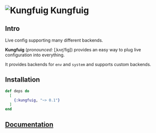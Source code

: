 # ![Kungfuig](https://raw.githubusercontent.com/kantox/kungfuig/master/stuff/kungfuig-48x48.png) Kungfuig

## Intro

Live config supporting many different backends.

**Kungfuig** (_pronounced:_ [ˌkʌŋˈfig]) provides an easy way to plug
live configuration into everything.

It provides backends for `env` and `system` and supports custom backends.

## Installation

```elixir
def deps do
  [
    {:kungfuig, "~> 0.1"}
  ]
end
```

## [Documentation](https://hexdocs.pm/kungfuig)

